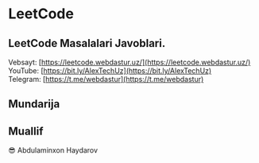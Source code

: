 # LeetCode
## LeetCode Masalalari Javoblari.

Vebsayt: [https://leetcode.webdastur.uz/](https://leetcode.webdastur.uz/)<br>
YouTube: [https://bit.ly/AlexTechUz](https://bit.ly/AlexTechUz)<br>
Telegram: [https://t.me/webdastur](https://t.me/webdastur)

## Mundarija



## Muallif

😎 Abdulaminxon Haydarov
